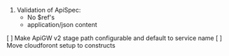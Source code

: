 1. Validation of ApiSpec:
    * No $ref's
    * application/json content

[ ] Make ApiGW v2 stage path configurable and default to service name
[ ] Move cloudforont setup to constructs
